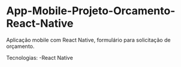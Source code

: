 # App-Mobile-Projeto-Orcamento-React-Native
Aplicação mobile com React Native, formulário para solicitação de orçamento.

Tecnologias:
-React Native
